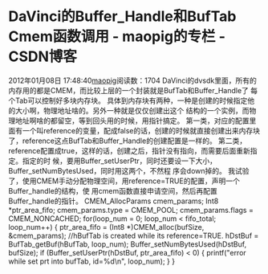 # DaVinci的Buffer_Handle和BufTab Cmem函数调用 - maopig的专栏 - CSDN博客
2012年01月08日 17:48:40[maopig](https://me.csdn.net/maopig)阅读数：1704
DaVinci的dvsdk里面，所有的内存用的都是CMEM，而比较上层的一个封装就是BufTab和Buffer_Handle了
每个Tab可以控制好多块内存块。
具体到内存块有两种，一种是创建的时候指定他的大小啊，物理地址啥的。另外一种就是仅仅创建出这个
结构的一个实例，而物理地址啊啥的都留空，等到回头用的时候，用指针搞定。
第一类，对应的配置里面有一个叫reference的变量，配成false的话，创建的时候就直接创建出来内存块
了，reference这点BufTab和Buffer_Handle的创建配置是一样的。
第二类，reference配置成true，这样的话，创建之后，指针没有指向，而需要后面重新指定。指定的时
候，要用Buffer_setUserPtr，同时还要设一下大小，Buffer_setNumBytesUsed，同时用这两个，不然程
序会down掉的。
我试验了，使用CMEM手动分配物理空间，用reference=TRUE的配置，声明一个Buffer_handle的结构，使
用cmem函数直接申请空间，然后再配置Buffer_handle的指针。
CMEM_AllocParams cmem_params;
Int8 *ptr_area_fifo;
cmem_params.type = CMEM_POOL;
cmem_params.flags = CMEM_NONCACHED;
for(loop_num = 0; loop_num < fifo_total; loop_num++) {
ptr_area_fifo = (Int8 *)CMEM_alloc(bufSize, &cmem_params);
//hBufTab is created while its reference=TRUE.
hDstBuf = BufTab_getBuf(hBufTab, loop_num);
Buffer_setNumBytesUsed(hDstBuf, bufSize);
if (Buffer_setUserPtr(hDstBuf, ptr_area_fifo) < 0) {
printf("error while set prt into bufTab, id=%d\n", loop_num);
}
}
